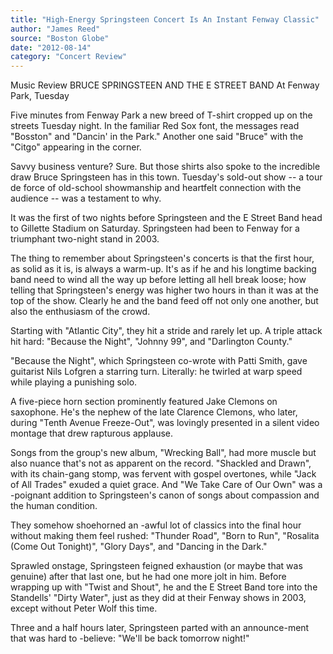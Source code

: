 ```yaml
---
title: "High-Energy Springsteen Concert Is An Instant Fenway Classic"
author: "James Reed"
source: "Boston Globe"
date: "2012-08-14"
category: "Concert Review"
---
```


Music Review BRUCE SPRINGSTEEN AND THE E STREET BAND At Fenway Park, Tuesday

Five minutes from Fenway Park a new breed of T-shirt cropped up on the streets Tuesday night. In the familiar Red Sox font, the messages read "Bosston" and "Dancin' in the Park." Another one said "Bruce" with the "Citgo" appearing in the corner.

Savvy business venture? Sure. But those shirts also spoke to the incredible draw Bruce Springsteen has in this town. Tuesday's sold-out show -- a tour de force of old-school showmanship and heartfelt connection with the audience -- was a testament to why.

It was the first of two nights before Springsteen and the E Street Band head to Gillette Stadium on Saturday. Springsteen had been to Fenway for a triumphant two-night stand in 2003.

The thing to remember about Springsteen's concerts is that the first hour, as solid as it is, is always a warm-up. It's as if he and his longtime backing band need to wind all the way up before letting all hell break loose; how telling that Springsteen's energy was higher two hours in than it was at the top of the show. Clearly he and the band feed off not only one another, but also the enthusiasm of the crowd.

Starting with "Atlantic City", they hit a stride and rarely let up. A triple attack hit hard: "Because the Night", "Johnny 99", and "Darlington County."

"Because the Night", which Springsteen co-wrote with Patti Smith, gave guitarist Nils Lofgren a starring turn. Literally: he twirled at warp speed while playing a punishing solo.

A five-piece horn section prominently featured Jake Clemons on saxophone. He's the nephew of the late Clarence Clemons, who later, during "Tenth Avenue Freeze-Out", was lovingly presented in a silent video montage that drew rapturous applause.

Songs from the group's new album, "Wrecking Ball", had more muscle but also nuance that's not as apparent on the record. "Shackled and Drawn", with its chain-gang stomp, was fervent with gospel overtones, while "Jack of All Trades" exuded a quiet grace. And "We Take Care of Our Own" was a -poignant addition to Springsteen's canon of songs about compassion and the human condition.

They somehow shoehorned an -awful lot of classics into the final hour without making them feel rushed: "Thunder Road", "Born to Run", "Rosalita (Come Out Tonight)", "Glory Days", and "Dancing in the Dark."

Sprawled onstage, Springsteen feigned exhaustion (or maybe that was genuine) after that last one, but he had one more jolt in him. Before wrapping up with "Twist and Shout", he and the E Street Band tore into the Standells' "Dirty Water", just as they did at their Fenway shows in 2003, except without Peter Wolf this time.

Three and a half hours later, Springsteen parted with an announce-ment that was hard to -believe: "We'll be back tomorrow night!"
